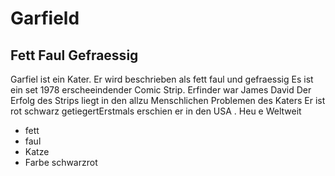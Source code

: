 # Garfield
## Fett Faul Gefraessig
Garfiel ist ein Kater. Er wird beschrieben als fett faul und gefraessig
Es ist ein set 1978 erscheeindender Comic Strip. Erfinder war James David 
Der Erfolg des Strips liegt in den allzu Menschlichen Problemen des Katers
Er ist rot schwarz getiegertErstmals erschien er in den USA . Heu e Weltweit
* fett
* faul
* Katze 
* Farbe schwarzrot
